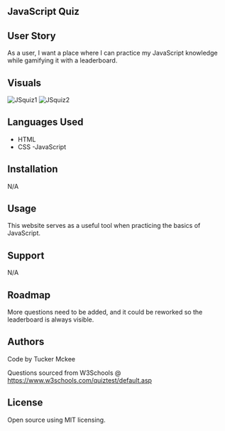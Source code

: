 ## JavaScript Quiz

## User Story

As a user, I want a place where I can practice my JavaScript knowledge while gamifying it with a leaderboard.

## Visuals

![JSquiz1](https://github.com/McKee-T/refactoring-seo/assets/144379790/b91ede8c-cf81-4959-a21c-d7e16d29ebb1)
![JSquiz2](https://github.com/McKee-T/refactoring-seo/assets/144379790/95532a2e-d6b6-4fa3-af52-14c8bb1bc47e)

## Languages Used
 
 - HTML
 - CSS
 -JavaScript

 ## Installation

 N/A

 ## Usage

 This website serves as a useful tool when practicing the basics of JavaScript.

 ## Support

 N/A

 ## Roadmap

 More questions need to be added, and it could be reworked so the leaderboard is always visible.

 ## Authors 

 Code by Tucker Mckee

 Questions sourced from W3Schools @ https://www.w3schools.com/quiztest/default.asp

 ## License

 Open source using MIT licensing.
